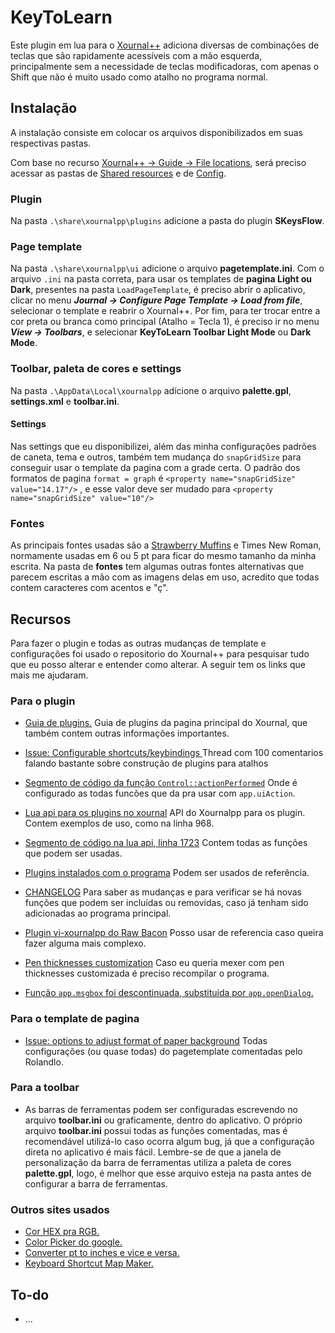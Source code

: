 # KeyToLearn
<!-- Primeiro nome que botei era StudyKeyFlow, que a abreviação SKF também dava pra entender ShortcutKeysFlo. Era um nome ok, mas quis trocar, troquei quando estava finalizando esse readme 02:42 18/09/23. https://pandao.github.io/editor.md/en.html site ajuda a escrever markdown, com preview.-->

<!--Comment in .MD https://gist.github.com/jonikarppinen/47dc8c1d7ab7e911f4c9 -->
<!-- .MD cheatsheet https://github.com/adam-p/markdown-here/wiki/Markdown-Cheatsheet -->

Este plugin em lua para o [Xournal++](https://github.com/xournalpp/xournalpp "Xournal++") adiciona diversas de combinações de teclas que são rapidamente acessíveis com a mão esquerda, principalmente sem a necessidade de teclas modificadoras, com apenas o Shift que não é muito usado como atalho no programa normal.

## Instalação
A instalação consiste em colocar os arquivos disponibilizados em suas respectivas pastas.

Com base no recurso [Xournal++ → Guide → File locations](https://xournalpp.github.io/guide/file-locations/ "Xournal++ → Guide → File locations"), será preciso acessar as pastas de [Shared resources](https://xournalpp.github.io/guide/file-locations/#shared-resources-folder "Shared resources") e de [Config](https://xournalpp.github.io/guide/file-locations/#config-folder "Config").

### Plugin
Na pasta `.\share\xournalpp\plugins` adicione a pasta do plugin **SKeysFlow**.

### Page template
Na pasta `.\share\xournalpp\ui` adicione o arquivo **pagetemplate.ini**. Com o arquivo `.ini` na pasta correta, para usar os templates de **pagina Light ou Dark**, presentes na pasta `LoadPageTemplate`, é preciso abrir o aplicativo, clicar no menu **_Journal → Configure Page Template → Load from file_**, selecionar o template e reabrir o Xournal++. Por fim, para ter trocar entre a cor preta ou branca como principal (Atalho = Tecla 1), é preciso ir no menu **_View → Toolbars_**, e selecionar **KeyToLearn Toolbar Light Mode** ou **Dark Mode**.   

### Toolbar, paleta de cores e settings
Na pasta `.\AppData\Local\xournalpp` adicione o arquivo **palette.gpl**, **settings.xml** e **toolbar.ini**.

#### Settings
Nas settings que eu disponibilizei, além das minha configurações padrões de caneta, tema e outros, também tem mudança do `snapGridSize` para conseguir usar o template da pagina com a grade certa. O padrão dos formatos de pagina `format = graph` é `<property name="snapGridSize" value="14.17"/>` , e esse valor deve ser mudado para `<property name="snapGridSize" value="10"/>`

### Fontes
As principais fontes usadas são a [Strawberry Muffins](https://www.dafont.com/pt/strawberry-muffins.font?back=theme "Strawberry Muffins") e Times New Roman, normamente usadas em 6 ou 5 pt para ficar do mesmo tamanho da minha escrita.  Na pasta de **fontes** tem algumas outras fontes alternativas que parecem escritas a mão com as imagens delas em uso, acredito que todas contem caracteres com acentos e "ç".

## Recursos
Para fazer o plugin e todas as outras mudanças de template e configurações foi usado o repositorio do Xournal++ para pesquisar tudo que eu posso alterar e entender como alterar. A seguir tem os links que mais me ajudaram.

### Para o plugin
- [Guia de plugins.](https://xournalpp.github.io/guide/plugins/plugins/")
	Guia de plugins da pagina principal do Xournal, que também contem outras informações importantes. 

- [Issue: Configurable shortcuts/keybindings
](https://github.com/xournalpp/xournalpp/issues/919)
	Thread com 100 comentarios falando bastante sobre construção de plugins para atalhos

- [Segmento de código da função `Control::actionPerformed`](https://github.com/xournalpp/xournalpp/blob/c07654780933929a92e9187ad0dc44a80fb04cc7/src/core/control/Control.cpp#L360-L950)
	Onde é configurado as todas funcões que da pra usar com `app.uiAction`.

- [Lua api para os plugins no xournal](https://github.com/xournalpp/xournalpp/blob/7b6d84956d6bbe8615b2123c64dd0cac80afb81a/src/core/plugin/luapi_application.h)
	 API do Xournalpp para os plugin. Contem exemplos de uso, como na linha 968.

- [Segmento de código na lua api, linha 1723](https://github.com/xournalpp/xournalpp/blob/7b6d84956d6bbe8615b2123c64dd0cac80afb81a/src/core/plugin/luapi_application.h#L1723-L1750)
	Contem todas as funções que podem ser usadas.

- [Plugins instalados com o programa](https://github.com/xournalpp/xournalpp/tree/master/plugins)
	Podem ser usados de referência.

- [CHANGELOG](https://github.com/xournalpp/xournalpp/blob/8caa0bc7cace73c524ae02c1f08475b0c92800c6/CHANGELOG.md?plain=1#L241)
	Para saber as mudanças e para verificar se há novas funções que podem ser incluídas ou removidas, caso já tenham sido adicionadas ao programa principal.

- [Plugin vi-xournalpp do Raw Bacon](https://github.com/raw-bacon/vi-xournalpp)
	Posso usar de referencia caso queira fazer alguma mais complexo.

- [Pen thicknesses customization](https://github.com/xournalpp/xournalpp/discussions/4920)
	Caso eu queria mexer com pen thicknesses customizada é preciso recompilar o programa.

- [Função `app.msgbox` foi descontinuada, substituida por `app.openDialog`.](https://github.com/xournalpp/xournalpp/discussions/5100)

### Para o template de pagina
- [Issue: options to adjust format of paper background](https://github.com/xournalpp/xournalpp/issues/2137#issuecomment-799956788)
	Todas configurações (ou quase todas) do pagetemplate comentadas pelo Rolandlo.

### Para a toolbar
- As barras de ferramentas podem ser configuradas escrevendo no arquivo **toolbar.ini** ou graficamente, dentro do aplicativo. O próprio arquivo **toolbar.ini** possui todas as funções comentadas, mas é recomendável utilizá-lo caso ocorra algum bug, já que a configuração direta no aplicativo é mais fácil. Lembre-se de que a janela de personalização da barra de ferramentas utiliza a paleta de cores **palette.gpl**, logo, é melhor que esse arquivo esteja na pasta antes de configurar a barra de ferramentas.

### Outros sites usados
- [Cor HEX pra RGB.](https://www.rapidtables.com/convert/color/hex-to-rgb.html "Cor HEX pra RGB")
- [Color Picker do google.](https://g.co/kgs/ufCdTF "Color Picker do google")
- [Converter pt to inches e vice e versa.](https://www.convertunits.com/from/pt/to/inch "Converter pt to inches")
- [Keyboard Shortcut Map Maker.](https://archie-adams.github.io/keyboard-shortcut-map-maker/)

## To-do
- ...
